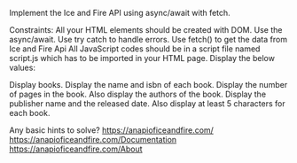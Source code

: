 Implement the Ice and Fire API using async/await with fetch.

Constraints:
All your HTML elements should be created with DOM.
Use the async/await.
Use try catch to handle errors.
Use fetch() to get the data from Ice and Fire Api
All JavaScript codes should be in a script file named script.js which has to be imported in your HTML page.
Display the below values:

Display books.
Display the name and isbn of each book.
Display the number of pages in the book.
Also display the authors of the book.
Display the publisher name and the released date.
Also display at least 5 characters for each book.

Any basic hints to solve?
https://anapioficeandfire.com/
https://anapioficeandfire.com/Documentation
https://anapioficeandfire.com/About
